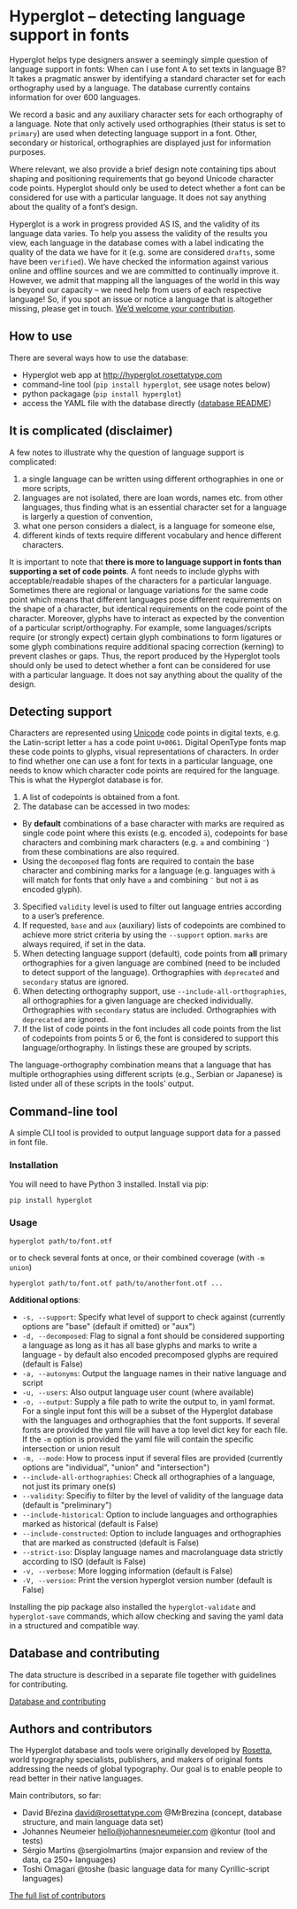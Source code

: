 # Hyperglot – detecting language support in fonts

Hyperglot helps type designers answer a seemingly simple question of language support in fonts: When can I use font A to set texts in language B?  It takes a pragmatic answer by identifying a standard character set for each orthography used by a language. The database currently contains information for over 600 languages.

We record a basic and any auxiliary character sets for each orthography of a language. Note that only actively used orthographies (their status is set to `primary`) are used when detecting language support in a font. Other, secondary or historical, orthographies are displayed just for information purposes. 

Where relevant, we also provide a brief design note containing tips about shaping and positioning requirements that go beyond Unicode character code points. Hyperglot should only be used to detect whether a font can be considered for use with a particular language. It does not say anything about the quality of a font’s design.

Hyperglot is a work in progress provided AS IS, and the validity of its language data varies. To help you assess the validity of the results you view, each language in the database comes with a label indicating the quality of the data we have for it (e.g. some are considered `drafts`, some have been `verified`). We have checked the information against various online and offline sources and we are committed to continually improve it. However, we admit that mapping all the languages of the world in this way is beyond our capacity – we need help from users of each respective language! So, if you spot an issue or notice a language that is altogether missing, please get in touch. [We’d welcome your contribution](README_database.md#development-and-contributions).

## How to use

There are several ways how to use the database:

- Hyperglot web app at http://hyperglot.rosettatype.com
- command-line tool (`pip install hyperglot`, see usage notes below)
- python packagage (`pip install hyperglot`)
- access the YAML file with the database directly ([database README](README_database.md))

## It is complicated (disclaimer)

A few notes to illustrate why the question of language support is complicated:

1. a single language can be written using different orthographies in one or more scripts,
2. languages are not isolated, there are loan words, names etc. from other languages, thus finding what is an essential character set for a language is largerly a question of convention,
3. what one person considers a dialect, is a language for someone else,
4. different kinds of texts require different vocabulary and hence different characters.

It is important to note that **there is more to language support in fonts than supporting a set of code points**. A font needs to include glyphs with acceptable/readable shapes of the characters for a particular language. Sometimes there are regional or language variations for the same code point which means that different languages pose different requirements on the shape of a character, but identical requirements on the code point of the character. Moreover, glyphs have to interact as expected by the convention of a particular script/orthography. For example, some languages/scripts require (or strongly expect) certain glyph combinations to form ligatures or some glyph combinations require additional spacing correction (kerning) to prevent clashes or gaps. Thus, the report produced by the Hyperglot tools should only be used to detect whether a font can be considered for use with a particular language. It does not say anything about the quality of the design.

## Detecting support

Characters are represented using [Unicode](https://unicode.org) code points in digital texts, e.g. the Latin-script letter `a` has a code point `U+0061`. Digital OpenType fonts map these code points to glyphs, visual representations of characters. In order to find whether one can use a font for texts in a particular language, one needs to know which character code points are required for the language. This is what the Hyperglot database is for.

1. A list of codepoints is obtained from a font.
2. The database can be accessed in two modes:
  - By **default** combinations of a base character with marks are required as single code point where this exists (e.g. encoded `ä`), codepoints for base characters and combining mark characters (e.g. `a` and combining `¨`) from these combinations are also required.
  - Using the `decomposed` flag fonts are required to contain the base character and combining marks for a language (e.g. languages with `ä` will match for fonts that only have `a` and combining `¨` but not `ä` as encoded glyph).
3. Specified `validity` level is used to filter out language entries according to a user’s preference.
4. If requested, `base` and `aux` (auxiliary) lists of codepoints are combined to achieve more strict criteria by using the `--support` option. `marks` are always required, if set in the data.
5. When detecting language support (default), code points from **all** primary orthographies for a given language are combined (need to be included to detect support of the language). Orthographies with `deprecated` and `secondary` status are ignored.
6. When detecting orthography support, use `--include-all-orthographies`, all orthographies for a given language are checked individually. Orthographies with `secondary` status are included. Orthographies with `deprecated` are ignored.
7. If the list of code points in the font includes all code points from the list of codepoints from points 5 or 6, the font is considered to support this language/orthography. In listings these are grouped by scripts.

The language-orthography combination means that a language that has multiple orthographies using different scripts (e.g., Serbian or Japanese) is listed under all of these scripts in the tools’ output.

## Command-line tool

A simple CLI tool is provided to output language support data for a passed in font file.

### Installation

You will need to have Python 3 installed. Install via pip:

```shell
pip install hyperglot
```

### Usage

```shell
hyperglot path/to/font.otf
```

or to check several fonts at once, or their combined coverage (with `-m union`)

```shell
hyperglot path/to/font.otf path/to/anotherfont.otf ...
```

**Additional options**:

- `-s, --support`: Specify what level of support to check against (currently options are "base" (default if omitted) or "aux")
- `-d, --decomposed`: Flag to signal a font should be considered supporting a language as long as it has all base glyphs and marks to write a language - by default also encoded precomposed glyphs are required (default is False)
- `-a, --autonyms`: Output the language names in their native language and script
- `-u, --users`: Also output language user count (where available)
- `-o, --output`: Supply a file path to write the output to, in yaml format. For a single input font this will be a subset of the Hyperglot database with the languages and orthographies that the font supports. If several fonts are provided the yaml file will have a top level dict key for each file. If the `-m` option is provided the yaml file will contain the specific intersection or union result
- `-m, --mode`: How to process input if several files are provided (currently options are "individual", "union" and "intersection")
- `--include-all-orthographies`: Check all orthographies of a language, not just its primary one(s)
- `--validity`: Specifiy to filter by the level of validity of the language data (default is "preliminary")
- `--include-historical`: Option to include languages and orthographies marked as historical (default is False)
- `--include-constructed`: Option to include languages and orthographies that are marked as constructed (default is False)
- `--strict-iso`: Display language names and macrolanguage data strictly according to ISO (default is False)
- `-v, --verbose`: More logging information (default is False)
- `-V, --version`: Print the version hyperglot version number (default is False)

Installing the pip package also installed the `hyperglot-validate` and `hyperglot-save` commands, which allow checking and saving the yaml data in a structured and compatible way.

## Database and contributing

The data structure is described in a separate file together with guidelines for contributing.

[Database and contributing](README_database.md)

## Authors and contributors

The Hyperglot database and tools were originally developed by [Rosetta](http://rosettatype.com), world typography specialists, publishers, and makers of original fonts addressing the needs of global typography. Our goal is to enable people to read better in their native languages.

Main contributors, so far:

- David Březina <david@rosettatype.com> @MrBrezina (concept, database structure, and main language data set)
- Johannes Neumeier <hello@johannesneumeier.com> @kontur (tool and tests)
- Sérgio Martins @sergiolmartins (major expansion and review of the data, ca 250+ languages)
- Toshi Omagari  @toshe (basic language data for many Cyrillic-script languages)

[The full list of contributors](CONTRIBUTORS.txt)
